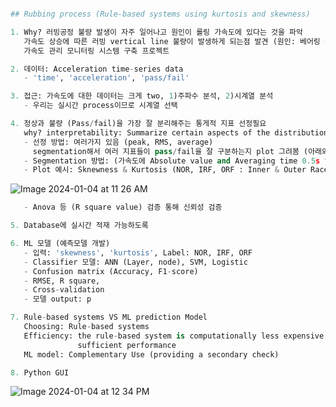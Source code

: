 
```python

## Rubbing process (Rule-based systems using kurtosis and skewness)

1. Why? 러빙공정 불량 발생이 자주 일어나고 원인이 롤링 가속도에 있다는 것을 파악
   가속도 상승에 따른 러빙 vertical line 불량이 발생하게 되는점 발견 (원인: 베어링 불량)
   가속도 관리 모니터링 시스템 구축 프로젝트

2. 데이터: Acceleration time-series data
   - 'time', 'acceleration', 'pass/fail'

3. 접근: 가속도에 대한 데이터는 크게 two, 1)주파수 분석, 2)시계열 분석
   - 우리는 실시간 process이므로 시계열 선택

4. 정상과 불량 (Pass/fail)을 가장 잘 분리해주는 통게적 지표 선정필요
   why? interpretability: Summarize certain aspects of the distribution 
   - 선정 방법: 여러가지 있음 (peak, RMS, average)
     segmentation해서 여러 지표들이 pass/fail을 잘 구분하는지 plot 그려봄 (아래와 같이)
   - Segmentation 방법: (가속도에 Absolute value and Averaging time 0.5s term)
   - Plot 예시: Sknewness & Kurtosis (NOR, IRF, ORF : Inner & Outer Race Fault)
```
   ![Image 2024-01-04 at 11 26 AM](https://github.com/scottmsoh/ref_industry/assets/112598791/688a0895-7d88-429e-a670-18a3380791ec)

```python
   - Anova 등 (R square value) 검증 통해 신뢰성 검증

5. Database에 실시간 적재 가능하도록

6. ML 모델 (예측모델 개발)
   - 입력: 'skewness', 'kurtosis', Label: NOR, IRF, ORF
   - Classifier 모델: ANN (Layer, node), SVM, Logistic
   - Confusion matrix (Accuracy, F1-score)
   - RMSE, R square,
   - Cross-validation
   - 모델 output: p

7. Rule-based systems VS ML prediction Model 
   Choosing: Rule-based systems
   Efficiency: the rule-based system is computationally less expensive and provides       
               sufficient performance
   ML model: Complementary Use (providing a secondary check)

8. Python GUI 
```

![Image 2024-01-04 at 12 34 PM](https://github.com/scottmsoh/ref_industry/assets/112598791/6734f9a6-e27a-450b-ab41-e22b1350b6f5)

